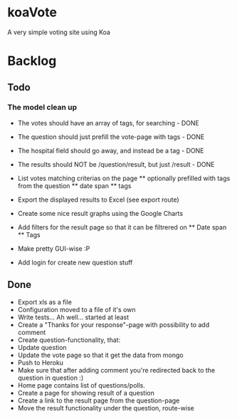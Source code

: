 koaVote
=======

A very simple voting site using Koa

# Backlog

## Todo
### The model clean up
* The votes should have an array of tags, for searching - DONE
* The question should just prefill the vote-page with tags - DONE
* The hospital field should go away, and instead be a tag - DONE
* The results should NOT be /question/result, but just /result - DONE
* List votes matching criterias on the page
** optionally prefilled with tags from the question
** date span
** tags


* Export the displayed results to Excel (see export route)
* Create some nice result graphs using the Google Charts
* Add filters for the result page so that it can be filtrered on
** Date span
** Tags
* Make pretty GUI-wise :P
* Add login for create new question stuff

## Done
* Export xls as a file
* Configuration moved to a file of it's own
* Write tests... Ah well... started at least
* Create a "Thanks for your response"-page with possibility to add comment
* Create question-functionality, that:
* Update question
* Update the vote page so that it get the data from mongo
* Push to Heroku
* Make sure that after adding comment you're redirected back to the question in question :)
* Home page contains list of questions/polls.
* Create a page for showing result of a question
* Create a link to the result page from the question-page
* Move the result functionality under the question, route-wise


